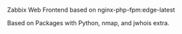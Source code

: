 Zabbix Web Frontend based on nginx-php-fpm:edge-latest

Based on Packages with Python, nmap, and jwhois extra.

